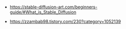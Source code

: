 * https://stable-diffusion-art.com/beginners-guide/#What_is_Stable_Diffusion


* https://zzambab98.tistory.com/230?category=1052139
